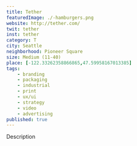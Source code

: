 ```yaml
---
title: Tether
featuredImage: ./-hamburgers.png
website: http://tether.com/
twit: tether
inst: tether
category: T
city: Seattle
neighborhood: Pioneer Square
size: Medium (11-40)
place: [-122.33262358866865,47.59958167013385]
tags:
    - branding
    - packaging
    - industrial
    - print
    - ux/ui
    - strategy
    - video
    - advertising
published: true
---
```


Description

